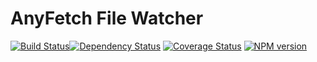 AnyFetch File Watcher
======================

[![Build Status](https://travis-ci.org/AnyFetch/file-watcher.js.png?branch=master)](https://travis-ci.org/AnyFetch/file-watcher)[![Dependency Status](https://gemnasium.com/AnyFetch/file-watcher.svg)](https://gemnasium.com/AnyFetch/file-watcher)
[![Coverage Status](https://coveralls.io/repos/AnyFetch/file-watcher/badge.png?branch=master)](https://coveralls.io/r/AnyFetch/file-watcher?branch=master)
[![NPM version](https://badge.fury.io/js/anyfetch-file-watcher.png)](http://badge.fury.io/js/anyfetch-file-watcher)
